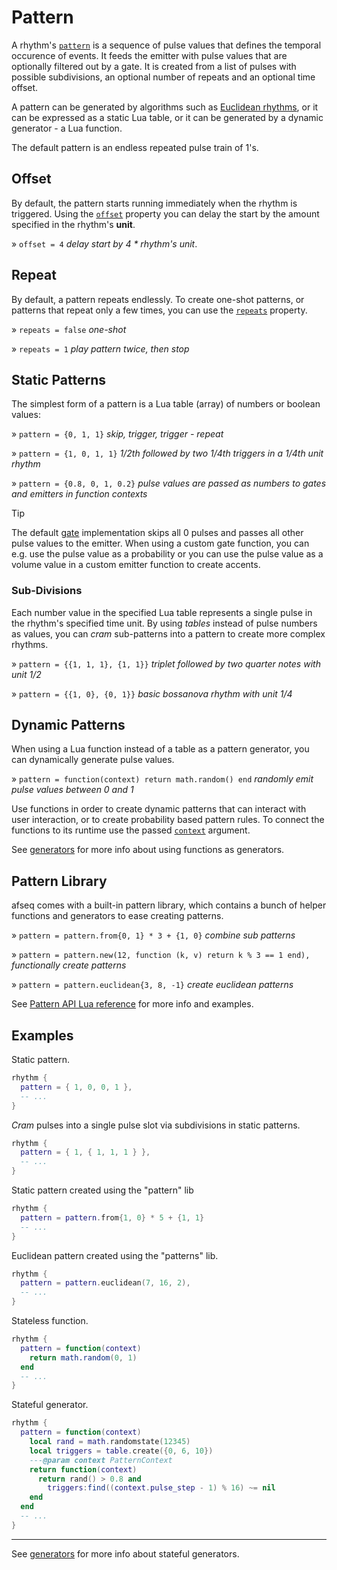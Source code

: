 # Pattern

A rhythm's [`pattern`](../API/rhythm.md#pattern) is a sequence of pulse values that defines the temporal occurence of events. It feeds the emitter with pulse values that are optionally filtered out by a gate. It is created from a list of pulses with possible subdivisions, an optional number of repeats and an optional time offset. 

A pattern can be generated by algorithms such as [Euclidean rhythms](https://en.wikipedia.org/wiki/Euclidean_rhythm), or it can be expressed as a static Lua table, or it can be generated by a dynamic generator - a Lua function.

The default pattern is an endless repeated pulse train of 1's.

## Offset

By default, the pattern starts running immediately when the rhythm is triggered. Using the [`offset`](../API/rhythm.md#offset) property you can delay the start by the amount specified in the rhythm's **unit**.  

» `offset = 4` *delay start by 4 * rhythm's unit*.

## Repeat

By default, a pattern repeats endlessly. To create one-shot patterns, or patterns that repeat only a few times, you can use the [`repeats`](../API/rhythm.md#repeats) property.

» `repeats = false` *one-shot*

» `repeats = 1` *play pattern twice, then stop*

## Static Patterns

The simplest form of a pattern is a Lua table (array) of numbers or boolean values:

» `pattern = {0, 1, 1}` *skip, trigger, trigger - repeat*

» `pattern = {1, 0, 1, 1}` *1/2th followed by two 1/4th triggers in a 1/4th unit rhythm*

» `pattern = {0.8, 0, 1, 0.2}` *pulse values are passed as numbers to gates and emitters in function contexts*

> [!TIP]
> The default [gate](./gate.md) implementation skips all 0 pulses and passes all other pulse values to the emitter. When using a custom gate function, you can e.g. use the pulse value as a probability or you can use the pulse value as a volume value in a custom emitter function to create accents.

### Sub-Divisions

Each number value in the specified Lua table represents a single pulse in the rhythm's specified time unit. By using *tables* instead of pulse numbers as values, you can *cram* sub-patterns into a pattern to create more complex rhythms.  

» `pattern = {{1, 1, 1}, {1, 1}}` *triplet followed by two quarter notes with unit 1/2*

» `pattern = {{1, 0}, {0, 1}}` *basic bossanova rhythm with unit 1/4*


## Dynamic Patterns

When using a Lua function instead of a table as a pattern generator, you can dynamically generate pulse values.

» `pattern = function(context) return math.random() end` *randomly emit pulse values between 0 and 1*

Use functions in order to create dynamic patterns that can interact with user interaction, or to create probability based pattern rules. To connect the functions to its runtime use the passed [`context`](../API/rhythm.md#PatternContext) argument.

See [generators](../extras/generators.md) for more info about using functions as generators.

## Pattern Library

afseq comes with a built-in pattern library, which contains a bunch of helper functions and generators to ease creating patterns. 

» `pattern = pattern.from{0, 1} * 3 + {1, 0}` *combine sub patterns*

» `pattern = pattern.new(12, function (k, v) return k % 3 == 1 end),` *functionally create patterns*

» `pattern = pattern.euclidean{3, 8, -1}` *create euclidean patterns*

See [Pattern API Lua reference](../API/pattern.md) for more info and examples.

## Examples

Static pattern.
```lua
rhythm {
  pattern = { 1, 0, 0, 1 },
  -- ...
}
```

*Cram* pulses into a single pulse slot via subdivisions in static patterns.
```lua
rhythm {
  pattern = { 1, { 1, 1, 1 } },
  -- ...
}
```

Static pattern created using the "pattern" lib
```lua
rhythm {
  pattern = pattern.from{1, 0} * 5 + {1, 1}
  -- ...
}
```

Euclidean pattern created using the "patterns" lib.
```lua
rhythm {
  pattern = pattern.euclidean(7, 16, 2),
  -- ...
}
```

Stateless function.
```lua
rhythm {
  pattern = function(context)
    return math.random(0, 1)
  end
  -- ...
}
```

Stateful generator.
```lua
rhythm {
  pattern = function(context)
    local rand = math.randomstate(12345)
    local triggers = table.create({0, 6, 10})
    ---@param context PatternContext
    return function(context)
      return rand() > 0.8 and 
        triggers:find((context.pulse_step - 1) % 16) ~= nil
    end
  end
  -- ...
}
```

---

See [generators](../extras/generators.md) for more info about stateful generators.
